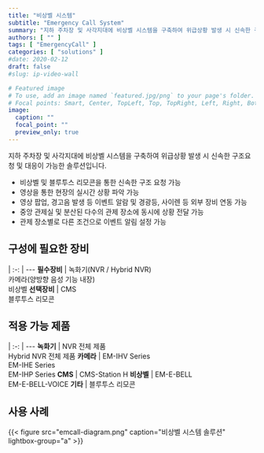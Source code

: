 ```yaml
---
title: "비상벨 시스템"
subtitle: "Emergency Call System"
summary: "지하 주차장 및 사각지대에 비상벨 시스템을 구축하여 위급상황 발생 시 신속한 구조요청 및 대응이 가능한 솔루션입니다."
authors: [ "" ]
tags: [ "EmergencyCall" ]
categories: [ "solutions" ]
#date: 2020-02-12
draft: false
#slug: ip-video-wall

# Featured image
# To use, add an image named `featured.jpg/png` to your page's folder.
# Focal points: Smart, Center, TopLeft, Top, TopRight, Left, Right, BottomLeft, Bottom, BottomRight.
image:
  caption: ""
  focal_point: ""
  preview_only: true
---
```


지하 주차장 및 사각지대에 비상벨 시스템을 구축하여 위급상황 발생 시 신속한 구조요청 및 대응이 가능한 솔루션입니다.

- 비상벨 및 블루투스 리모콘을 통한 신속한 구조 요청 가능
- 영상을 통한 현장의 실시간 상황 파악 가능
- 영상 팝업, 경고음 발생 등 이벤트 알람 및 경광등, 사이렌 등 외부 장비 연동 가능
- 중앙 관제실 및 분산된 다수의 관제 장소에 동시에 상황 전달 가능
- 관제 장소별로 다른 조건으로 이벤트 알림 설정 가능

<div class="container">
<div class="row">
<div class="col-12 col-sm-6 pl-0">

## 구성에 필요한 장비

|
:-: | ---
**필수장비** | 녹화기(NVR / Hybrid NVR)<br>카메라(양방향 음성 기능 내장)<br>비상벨
**선택장비** | CMS<br>블루투스 리모콘

</div>
<div class="col-12 col-sm-6 pl-0">

## 적용 가능 제품

|
:-: | ---
**녹화기** | NVR 전체 제품<br>Hybrid NVR 전체 제품
**카메라** | EM-IHV Series<br>EM-IHE Series<br>EM-IHP Series
**CMS** | CMS-Station H
**비상벨** | EM-E-BELL<br>EM-E-BELL-VOICE
**기타** | 블루투스 리모콘

</div>
</div>
</div>

## 사용 사례

{{< figure src="emcall-diagram.png" caption="비상벨 시스템 솔루션" lightbox-group="a" >}}
